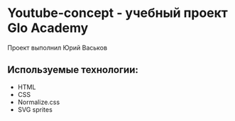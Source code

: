 # Youtube-concept - учебный проект Glo Academy
Проект выполнил Юрий Васьков

## Используемые технологии: 
- HTML
- CSS
- Normalize.css
- SVG sprites
